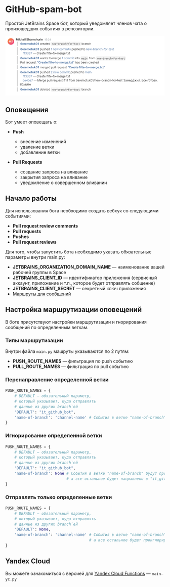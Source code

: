 # GitHub-spam-bot

Простой JetBrains Space бот, который уведомляет членов чата о произошедших событиях в репозитории.

<p align="center">
	<img src="screenshot.png" alt="Скриншот сообщений">    
</p>



## Оповещения

Бот умеет оповещать о:

- **Push**
	- внесение изменений
	- удаление ветки
	- добавление ветки

- **Pull Requests**
	- создание запроса на вливание
	- закрытия запроса на вливание
	- уведомление о совершенном вливании



## Начало работы

Для использования бота необходимо создать вебхук со следующими событиями:

- **Pull request review comments**
- **Pull requests**
- **Pushes**
- **Pull request reviews**

Для того, чтобы запустить бота необходимо указать обязательные параметры внутри main.py:

- **JETBRAINS_ORGANIZATION_DOMAIN_NAME** — наименование вашей рабочей группы в Space
- **JETBRAINS_CLIENT_ID**  — идентификатор приложения (сервисный аккаунт, приложение и т.п., которое будет отправлять собщение)
- **JETBRAINS_CLIENT_SECRET** — секретный ключ приложения
- [Маршруты для сообщений](#настройка-маршрутизации-оповещений)



## Настройка маршрутизации оповещений

В боте присутствуют настройки маршрутизации и гнорирования сообщений по определенным веткам.

### Типы маршрутизации

Внутри файла `main.py` машруты указываются по 2 путям:

- **PUSH_ROUTE_NAMES**  — фильтрация по push событию
- **PULL_ROUTE_NAMES**  — фильтрация по pull событию

### Перенаправление определенной ветки

```python
PUSH_ROUTE_NAMES = {
    # DEFAULT — обязательный параметр,
    # который указывает, куда отправлять
    # данные из других branch`ей
    'DEFAULT': "it_github_bot",
    'name-of-branch': 'channel-name' # События в ветке "name-of-branch" будут отправлены в чат 'channel-name'
}
```

### Игнорирование определенной ветки
```python
PUSH_ROUTE_NAMES = {
    # DEFAULT — обязательный параметр,
    # который указывает, куда отправлять
    # данные из других branch`ей
    'DEFAULT': "it_github_bot",
    'name-of-branch': None # События в ветке "name-of-branch" будут проигнорированы,
                           # а все остальное будет направлено в "it_github_bot"
}
```

### Отправлять только определенные ветки
```python
PUSH_ROUTE_NAMES = {
    # DEFAULT — обязательный параметр,
    # который указывает, куда отправлять
    # данные из других branch`ей
    'DEFAULT': None,
    'name-of-branch': 'channel-name' # События в ветке "name-of-branch" будут отправлены в чат 'channel-name'
                                     # а все остальное будет проигнорированно
}
```


## Yandex Cloud

Вы можете ознакомиться с версией для [Yandex Cloud Functions](https://cloud.yandex.ru/) — `main—yc.py`
